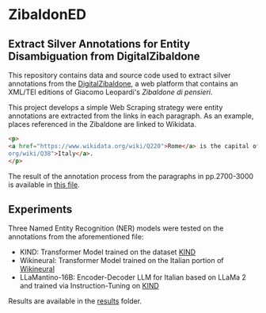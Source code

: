 # ZibaldonED

## Extract Silver Annotations for Entity Disambiguation from DigitalZibaldone

This repository contains data and source code used to extract silver annotations from the [DigitalZibaldone](https://digitalzibaldone.net/), a web platform that contains an XML/TEI editions of Giacomo Leopardi's *Zibaldone 
di pensieri*.

This project develops a simple Web Scraping strategy were entity annotations are extracted from the links in each 
paragraph. As an example, places referenced in the Zibaldone are linked to Wikidata. 

```html
<p> 
<a href="https://www.wikidata.org/wiki/Q220">Rome</a> is the capital of <a href="https://www.wikidata.
org/wiki/Q38">Italy</a>.
</p>
```
The result of the annotation process from the paragraphs in pp.2700-3000 is available in  [this file](scripts_extraction/annotations.csv). 

## Experiments

Three Named Entity Recognition (NER) models were tested on the annotations from the aforementioned file:
* KIND: Transformer Model trained on the dataset [KIND](https://github.com/dhfbk/KIND)
* Wikineural: Transformer Model trained on the Italian portion of [Wikineural](https://github.com/Babelscape/wikineural)
* LLaMantino-16B: Encoder-Decoder LLM for Italian based on LLaMa 2 and trained via Instruction-Tuning on [KIND](https://github.com/dhfbk/KIND)

Results are available in the [results](./results) folder.




